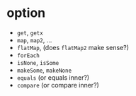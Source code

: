 # option

- `get`, `getx`
- `map`, `map2`, ...
- `flatMap`, (does `flatMap2` make sense?)
- `forEach`
- `isNone`, `isSome`
- `makeSome`, `makeNone`
- `equals` (or equals inner?)
- `compare` (or compare inner?)
